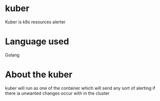 # kuber
Kuber is k8s resources alerter

# Language used
Golang

# About the kuber
kuber will run as one of the container which will send any sort of alerting if there ia unwanted changes occur with in the cluster
